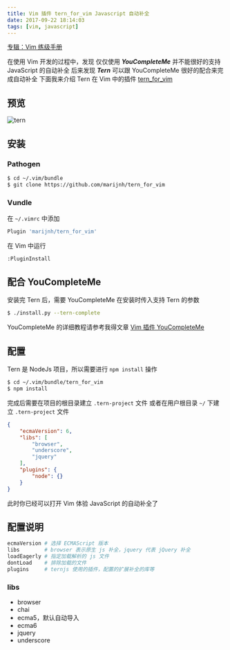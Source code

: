 ```yaml
---
title: Vim 插件 tern_for_vim Javascript 自动补全
date: 2017-09-22 18:14:03
tags: [vim, javascript]
---
```


[专辑：Vim 练级手册](/vim)

在使用 Vim 开发的过程中，发现 仅仅使用 ***YouCompleteMe*** 并不能很好的支持 JavaScript 的自动补全
后来发现 ***Tern*** 可以跟 YouCompleteMe 很好的配合来完成自动补全
下面我来介绍 Tern 在 Vim 中的插件 [tern_for_vim](https://github.com/ternjs/tern_for_vim.git)
<!-- more -->

<!-- toc -->

## 预览
![tern](/images/tern.gif)
## 安装
### Pathogen
```bash
$ cd ~/.vim/bundle
$ git clone https://github.com/marijnh/tern_for_vim
```
### Vundle
在 `~/.vimrc` 中添加
```bash
Plugin 'marijnh/tern_for_vim'
```
在 Vim 中运行
```bash
:PluginInstall
```
## 配合 YouCompleteMe
安装完 Tern 后，需要 YouCompleteMe 在安装时传入支持 Tern 的参数
```bash
$ ./install.py --tern-complete
```
YouCompleteMe 的详细教程请参考我得文章 [Vim 插件 YouCompleteMe](/2017/09/22/vim-plugin-youcompleteme)

## 配置
Tern 是 NodeJs 项目，所以需要进行 `npm install` 操作
```bash
$ cd ~/.vim/bundle/tern_for_vim
$ npm install
```
完成后需要在项目的根目录建立 `.tern-project` 文件
或者在用户根目录 `~/` 下建立 `.tern-project` 文件
```json
{
    "ecmaVersion": 6,
    "libs": [
        "browser",
        "underscore",
        "jquery"
    ],
    "plugins": {
        "node": {}
    }
}
```
此时你已经可以打开 Vim 体验 JavaScript 的自动补全了

## 配置说明
```bash
ecmaVersion # 选择 ECMAScript 版本
libs        # browser 表示原生 js 补全，jquery 代表 jQuery 补全
loadEagerly # 指定加载解析的 js 文件
dontLoad    # 排除加载的文件
plugins     # ternjs 使用的插件，配置的扩展补全的库等
```
### libs
- browser
- chai
- ecma5，默认自动导入
- ecma6
- jquery
- underscore
